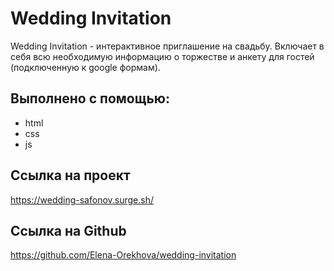 # Wedding Invitation
Wedding Invitation - интерактивное приглашение на свадьбу. Включает в себя всю необходимую информацию о торжестве и анкету для гостей (подключенную к google формам).

## Выполнено с помощью:
- html
- css
- js

## Ссылка на проект
https://wedding-safonov.surge.sh/

## Сcылка на Github
https://github.com/Elena-Orekhova/wedding-invitation